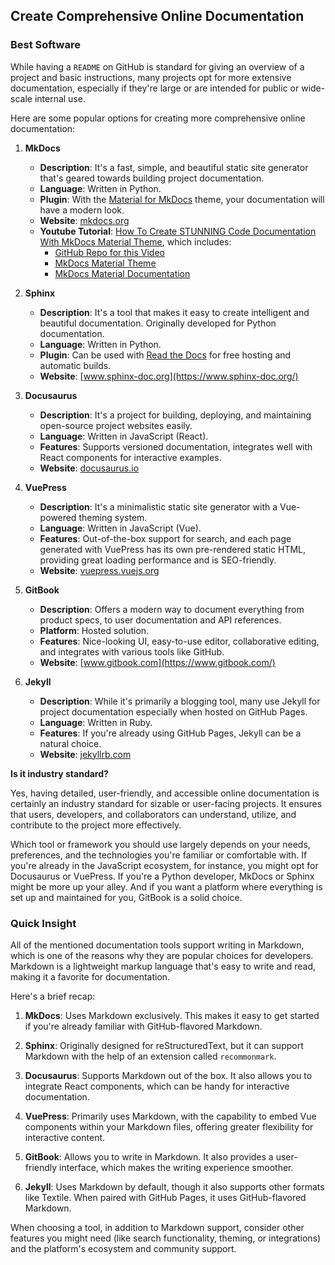 ## Create Comprehensive Online Documentation

### Best Software

While having a `README` on GitHub is standard for giving an overview of a project and basic instructions, many projects opt for more extensive documentation, especially if they're large or are intended for public or wide-scale internal use. 

Here are some popular options for creating more comprehensive online documentation:

1. **MkDocs**
    - **Description**: It's a fast, simple, and beautiful static site generator that's geared towards building project documentation. 
    - **Language**: Written in Python.
    - **Plugin**: With the [Material for MkDocs](https://squidfunk.github.io/mkdocs-material/) theme, your documentation will have a modern look.
    - **Website**: [mkdocs.org](https://www.mkdocs.org/)
    - **Youtube Tutorial**: [How To Create STUNNING Code Documentation With MkDocs Material Theme](https://www.youtube.com/watch?v=Q-YA_dA8C20), which includes:
        -  [GitHub Repo for this Video](https://www.youtube.com/redirect?event=video_description&redir_token=QUFFLUhqbnVFMjhWYk5xSGQ3cUlwVG1RTzR1NGRYRHI1QXxBQ3Jtc0tuVkMzX19ZYlVIYk56LUFGRnJraE5jalJBam9UMFVBSGwzRlRmb2p0NkQ1WEROVW9mQWI3NjZrNEM0SXFUem0yR3J3RUJ1VEdDS0hJRDdfenpSaVBWYjY3VmZsbWRSWGJSN1AtaGc1NTk5ZGNQTS1waw&q=https%3A%2F%2Fgithub.com%2Fjames-willett%2Fmkdocs-material-youtube-tutorial&v=Q-YA_dA8C20)
        - [MkDocs Material Theme](https://www.youtube.com/redirect?event=video_description&redir_token=QUFFLUhqbHpEcEdGbUV2SW01dEJJWGIzNlM1OUVPSk1mUXxBQ3Jtc0ttYjFrRVZSZUQyalk1VExvMXc5eHNRM3pKRG02ZHFPWUF0ZWNrSWhkYldhMnItX2tSUVhONHczZ0VnNGJhOERoa1o5d3RZdE1pNmNuZ1NSOVJiWW4yc3V2dFV1NW1jZTFwU2tvOUZ5ZzhjSUJ5bkUwaw&q=https%3A%2F%2Fsquidfunk.github.io%2Fmkdocs-material%2F&v=Q-YA_dA8C20)
        - [MkDocs Material Documentation](https://www.youtube.com/redirect?event=video_description&redir_token=QUFFLUhqbWRxajlWNzhwNFp2bm16WXh6NUJGb0NfMHZkUXxBQ3Jtc0tuS1ZseVFPaXRzelJtb1FEMEtBanZRU0haOGkwWUQ0cDJKbUJodzE4ZU9SeEVWVzBSdnQxVlVYTnVoMmpFVllVdkVPNE1oMWZjMU9icG1SNXI4U3FCcHJOLUZRMGhYZUNpYVJOY0RSS3QxRDVTRWpKRQ&q=https%3A%2F%2Fsquidfunk.github.io%2Fmkdocs-material%2Freference%2Fcode-blocks%2F&v=Q-YA_dA8C20)

2. **Sphinx**
    - **Description**: It's a tool that makes it easy to create intelligent and beautiful documentation. Originally developed for Python documentation.
    - **Language**: Written in Python.
    - **Plugin**: Can be used with [Read the Docs](https://readthedocs.org/) for free hosting and automatic builds.
    - **Website**: [www.sphinx-doc.org](https://www.sphinx-doc.org/)

3. **Docusaurus**
    - **Description**: It's a project for building, deploying, and maintaining open-source project websites easily.
    - **Language**: Written in JavaScript (React).
    - **Features**: Supports versioned documentation, integrates well with React components for interactive examples.
    - **Website**: [docusaurus.io](https://docusaurus.io/)

4. **VuePress**
    - **Description**: It's a minimalistic static site generator with a Vue-powered theming system.
    - **Language**: Written in JavaScript (Vue).
    - **Features**: Out-of-the-box support for search, and each page generated with VuePress has its own pre-rendered static HTML, providing great loading performance and is SEO-friendly.
    - **Website**: [vuepress.vuejs.org](https://vuepress.vuejs.org/)

5. **GitBook**
    - **Description**: Offers a modern way to document everything from product specs, to user documentation and API references.
    - **Platform**: Hosted solution.
    - **Features**: Nice-looking UI, easy-to-use editor, collaborative editing, and integrates with various tools like GitHub.
    - **Website**: [www.gitbook.com](https://www.gitbook.com/)

6. **Jekyll**
    - **Description**: While it's primarily a blogging tool, many use Jekyll for project documentation especially when hosted on GitHub Pages.
    - **Language**: Written in Ruby.
    - **Features**: If you're already using GitHub Pages, Jekyll can be a natural choice.
    - **Website**: [jekyllrb.com](https://jekyllrb.com/)

**Is it industry standard?**

Yes, having detailed, user-friendly, and accessible online documentation is certainly an industry standard for sizable or user-facing projects. It ensures that users, developers, and collaborators can understand, utilize, and contribute to the project more effectively. 

Which tool or framework you should use largely depends on your needs, preferences, and the technologies you're familiar or comfortable with. If you're already in the JavaScript ecosystem, for instance, you might opt for Docusaurus or VuePress. If you're a Python developer, MkDocs or Sphinx might be more up your alley. And if you want a platform where everything is set up and maintained for you, GitBook is a solid choice.

### Quick Insight

All of the mentioned documentation tools support writing in Markdown, which is one of the reasons why they are popular choices for developers. Markdown is a lightweight markup language that's easy to write and read, making it a favorite for documentation.

Here's a brief recap:

1. **MkDocs**: Uses Markdown exclusively. This makes it easy to get started if you're already familiar with GitHub-flavored Markdown.

2. **Sphinx**: Originally designed for reStructuredText, but it can support Markdown with the help of an extension called `recommonmark`.

3. **Docusaurus**: Supports Markdown out of the box. It also allows you to integrate React components, which can be handy for interactive documentation.

4. **VuePress**: Primarily uses Markdown, with the capability to embed Vue components within your Markdown files, offering greater flexibility for interactive content.

5. **GitBook**: Allows you to write in Markdown. It also provides a user-friendly interface, which makes the writing experience smoother.

6. **Jekyll**: Uses Markdown by default, though it also supports other formats like Textile. When paired with GitHub Pages, it uses GitHub-flavored Markdown.

When choosing a tool, in addition to Markdown support, consider other features you might need (like search functionality, theming, or integrations) and the platform's ecosystem and community support.